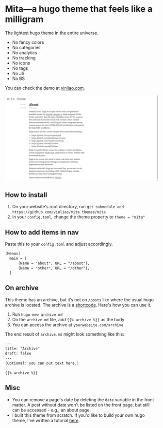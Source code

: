 # Mita—a hugo theme that feels like a milligram
The lightest hugo theme in the entire universe.
- No fancy colors
- No categories
- No analytics
- No tracking
- No icons
- No tags
- No JS
- No BS

You can check the demo at [vinliao.com](https://vinliao.com).

![mita second image](https://raw.githubusercontent.com/vinliao/mita/master/images/mita-2.png)

## How to install
1. On your website's root directory, run `git submodule add https://github.com/vinliao/mita themes/mita`
2. In your `config.toml`, change the theme property to `theme = "mita"`

## How to add items in nav
Paste this to your `config.toml` and adjust accordingly.

```
[Menus]
  main = [
      {Name = "about", URL = "/about"},
      {Name = "other", URL = "/other"},
  ]
```

## On archive
This theme has an archive, but it’s not on `/posts` like where the usual hugo archive is located. The archive is a [shortcode](https://gohugo.io/content-management/shortcodes/). Here's how you can use it.

1. Run `hugo new archive.md`
2. On the `archive.md` file, add `{{% archive %}}` as the body
3. You can access the archive at `yourwebsite.com/archive`

The end result of `archive.md` might look something like this:

```
---
title: "Archive"
draft: false
---
(Optional: you can put text here.)

{{% archive %}}
```

## Misc
- You can remove a page's date by deleting the `date` variable in the front matter. A post without date won't be listed on the front page, but still can be accessed - e.g., an about page.
- I built this theme from scratch. If you'd like to build your own hugo theme, I've written a tutorial [here](https://dev.to/vinliao/create-your-own-hugo-theme-from-scratch-5df9).
